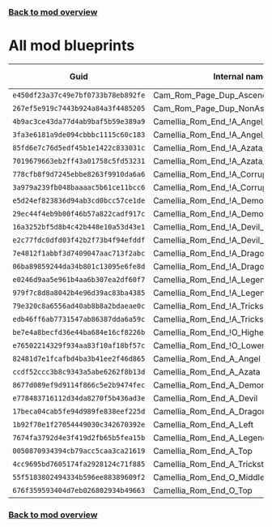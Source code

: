 ### [Back to mod overview](./README.md)

# All mod blueprints

| Guid | Internal name | Display name |
| --- | --- | --- |
| `e450df23a37c49e7bf0733b78eb892fe` | Cam_Rom_Page_Dup_Ascended |  |
| `267ef5e919c7443b924a84a3f4485205` | Cam_Rom_Page_Dup_NonAscended |  |
| `4b9ac3ce43da77d4ab9baf5b59e389a9` | Camellia_Rom_End_!A_Angel_!TR_O |  |
| `3fa3e6181a9de094cbbbc1115c60c183` | Camellia_Rom_End_!A_Angel_TR_O |  |
| `85fd6e7c76d5edf45b1e1422c833031c` | Camellia_Rom_End_!A_Azata_!TR_O |  |
| `7019679663eb2ff43a01758c5fd53231` | Camellia_Rom_End_!A_Azata_TR_O |  |
| `778cfb8f9d7245ebbe8263f9910da6a6` | Camellia_Rom_End_!A_Corrupt_Dragon_!TR_O |  |
| `3a979a239fb048baaaac5b61ce11bcc6` | Camellia_Rom_End_!A_Corrupt_Dragon_TR_O |  |
| `e5d24ef823836d94ab3cd0bcc57ce1de` | Camellia_Rom_End_!A_Demon_!TR_O |  |
| `29ec44f4eb9b00f46b57a822cadf917c` | Camellia_Rom_End_!A_Demon_TR_O |  |
| `16a3252bf5d8b4c42b448e10a53d43e1` | Camellia_Rom_End_!A_Devil_!TR_O |  |
| `e2c77fdc0dfd03f42b2f73b4f94efddf` | Camellia_Rom_End_!A_Devil_TR_O |  |
| `7e4812f1abbf3d7409047aac713f2abc` | Camellia_Rom_End_!A_Dragon_!TR_O |  |
| `06ba89859244da34b801c13095e6fe8d` | Camellia_Rom_End_!A_Dragon_TR_O |  |
| `e0246d9aa5e961b4aa6b307ea2df60f7` | Camellia_Rom_End_!A_Legend_!TR_O |  |
| `979f7c8d8a8042b4e96d39ac83ba4385` | Camellia_Rom_End_!A_Legend_TR_O |  |
| `79e320c8a6556ad40ab8b8a2bdaeae0c` | Camellia_Rom_End_!A_Trickster_!TR_O |  |
| `edb46ff6ab7731547ab86387dda6a59c` | Camellia_Rom_End_!A_Trickster_TR_O |  |
| `be7e4a8becfd36e44ba684e16cf8226b` | Camellia_Rom_End_!O_Higher |  |
| `e76502214329f934aa83f10af18bf57c` | Camellia_Rom_End_!O_Lower |  |
| `82481d7e1fcafbd4ba3b41ee2f46d865` | Camellia_Rom_End_A_Angel |  |
| `ccdf52ccc3b8c9343a5abe6262f8b13d` | Camellia_Rom_End_A_Azata |  |
| `8677d089ef9d9114f866c5e2b9474fec` | Camellia_Rom_End_A_Demon |  |
| `e778483716112d34da8270f5b436ad3e` | Camellia_Rom_End_A_Devil |  |
| `17beca04cab5fe94d989fe838eef225d` | Camellia_Rom_End_A_Dragon |  |
| `1b92f70e1f27054449030c342670392e` | Camellia_Rom_End_A_Left |  |
| `7674fa3792d4e3f419d2fb65b5fea15b` | Camellia_Rom_End_A_Legend |  |
| `0050870934394cb79acc5caa3ca21619` | Camellia_Rom_End_A_Top |  |
| `4cc9695bd7605174fa2928124c71f885` | Camellia_Rom_End_A_Trickster |  |
| `55f5183802494334b596ee88389609f2` | Camellia_Rom_End_O_Middle |  |
| `676f359593404d7eb026802934b49663` | Camellia_Rom_End_O_Top |  |

### [Back to mod overview](./README.md)

